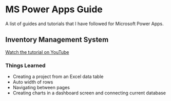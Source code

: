 # MS Power Apps Guide

A list of guides and tutorials that I have followed for Microsoft Power Apps.

## Inventory Management System

[Watch the tutorial on YouTube](https://www.youtube.com/watch?v=-En6Q3i08Wc&t=2s)

### Things Learned
- Creating a project from an Excel data table
- Auto width of rows
- Navigating between pages
- Creating charts in a dashboard screen and connecting current database
